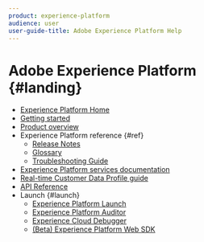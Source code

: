 ```yaml
---
product: experience-platform
audience: user
user-guide-title: Adobe Experience Platform Help
---
```


# Adobe Experience Platform {#landing}

* [Experience Platform Home](home.md)
* [Getting started](get-started.md)
* [Product overview](https://www.adobe.io/apis/experienceplatform/home/overview.html)
* Experience Platform reference {#ref}
  * [Release Notes](https://www.adobe.io/apis/experienceplatform/home/services/release-notes.html#!end-user/markdown/release-notes/release-notes.md)
  * [Glossary](https://www.adobe.io/apis/experienceplatform/home/services/acp-glossary.html)
  * [Troubleshooting Guide](https://www.adobe.io/apis/experienceplatform/home/services/troubleshooting.html)
* [Experience Platform services documentation](https://www.adobe.io/apis/experienceplatform/home/services.html)
* [Real-time Customer Data Profile guide](https://docs.adobe.com/content/help/en/experience-platform/rtcdp/overview.html)
* [API Reference](https://www.adobe.io/apis/experienceplatform/home/api-reference.html)
* Launch {#launch}
  * [Experience Platform Launch](https://docs.adobe.com/content/help/en/launch/using/overview.html)
  * [Experience Platform Auditor](https://docs.adobe.com/content/help/en/auditor/using/overview.html)
  * [Experience Cloud Debugger](https://docs.adobe.com/content/help/en/debugger/using/experience-cloud-debugger.html)
  * [(Beta) Experience Platform Web SDK](https://docs.adobe.com/content/help/en/experience-platform/edge/home.html)

